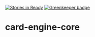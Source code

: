 [![Stories in Ready](https://badge.waffle.io/CheshireSwift/card-engine-core.png?label=ready&title=Ready)](https://waffle.io/CheshireSwift/card-engine-core) [![Greenkeeper badge](https://badges.greenkeeper.io/CheshireSwift/card-engine-core.svg)](https://greenkeeper.io/)
# card-engine-core